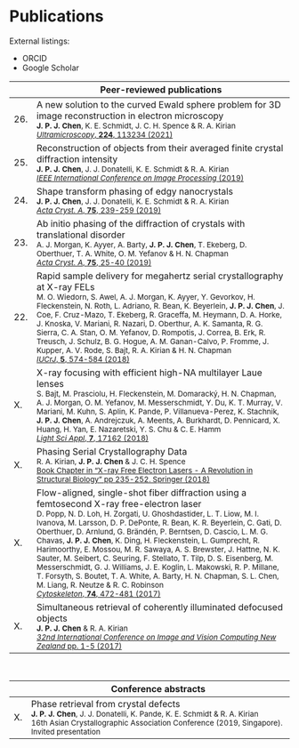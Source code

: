 # Publications

External listings:
- ORCID
- Google Scholar

| |  Peer-reviewed publications  | 
|-|-|
|26. |  A new solution to the curved Ewald sphere problem for 3D image reconstruction in electron microscopy <br> <sub> **J. P. J. Chen**, K. E. Schmidt, J. C. H. Spence & R. A. Kirian </sub> <br> <sub> [_Ultramicroscopy_, **224**, 113234 (2021)](https://doi.org/10.1016/j.ultramic.2021.113234) </sub>| 
|25. |  Reconstruction of objects from their averaged finite crystal diffraction intensity <br> <sub> **J. P. J. Chen**, J. J. Donatelli, K. E. Schmidt & R. A. Kirian </sub> <br> <sub> [_IEEE International Conference on Image Processing_ (2019)](https://doi.org/10.1109/icip.2019.8804468) </sub> |
|24. |  Shape transform phasing of edgy nanocrystals <br> <sub> **J. P. J. Chen**, J. J. Donatelli, K. E. Schmidt & R. A. Kirian </sub> <br> <sub> [_Acta Cryst. A_, **75**, 239-259 (2019)](https://doi.org/10.1107/S205327331900113X) </sub> |
|23. |  Ab initio phasing of the diffraction of crystals with translational disorder <br> <sub> A. J. Morgan, K. Ayyer, A. Barty, **J. P. J. Chen**, T. Ekeberg, D. Oberthuer, T. A. White, O. M. Yefanov & H. N. Chapman </sub> <br> <sub> [_Acta Cryst. A_, **75**, 25-40 (2019)](https://doi.org/10.1107/S2053273318015395) </sub> |
|22. |  Rapid sample delivery for megahertz serial crystallography at X-ray FELs <br> <sub> M. O. Wiedorn, S. Awel, A. J. Morgan, K. Ayyer, Y. Gevorkov, H. Fleckenstein, N. Roth, L. Adriano, R. Bean, K. Beyerlein, **J. P. J. Chen**, J. Coe, F. Cruz-Mazo, T. Ekeberg, R. Graceffa, M. Heymann, D. A. Horke, J. Knoska, V. Mariani, R. Nazari, D. Oberthur, A. K. Samanta, R. G. Sierra, C. A. Stan, O. M. Yefanov, D. Rompotis, J. Correa, B. Erk, R. Treusch, J. Schulz, B. G. Hogue, A. M. Ganan-Calvo, P. Fromme, J. Kupper, A. V. Rode, S. Bajt, R. A. Kirian & H. N. Chapman </sub> <br> <sub> [_IUCrJ_, **5**, 574-584 (2018)](https://doi.org/10.1107/S2052252518008369) </sub> |
|X. |  X-ray focusing with efficient high-NA multilayer Laue lenses <br> <sub> S. Bajt, M. Prasciolu, H. Fleckenstein, M. Domaracký, H. N. Chapman, A. J. Morgan, O. M. Yefanov, M. Messerschmidt, Y. Du, K. T. Murray, V. Mariani, M. Kuhn, S. Aplin, K. Pande, P. Villanueva-Perez, K. Stachnik, **J. P. J. Chen**, A. Andrejczuk, A. Meents, A. Burkhardt, D. Pennicard, X. Huang, H. Yan, E. Nazaretski, Y. S. Chu & C. E. Hamm </sub> <br> <sub> [_Light Sci Appl_, **7**, 17162 (2018)](https://doi.org/10.1038/lsa.2017.162) </sub>|
|X. |  Phasing Serial Crystallography Data <br> <sub> R. A. Kirian, **J. P. J. Chen** & J. C. H. Spence </sub> <br> <sub> [Book Chapter in “X-ray Free Electron Lasers - A Revolution in Structural Biology” pp 235-252. Springer (2018)](https://link.springer.com/chapter/10.1007/978-3-030-00551-1_8) </sub> |
|X. | Flow-aligned, single-shot fiber diffraction using a femtosecond X-ray free-electron laser  <br> <sub> D. Popp, N. D. Loh, H. Zorgati, U. Ghoshdastider, L. T. Liow, M. I. Ivanova, M. Larsson, D. P. DePonte, R. Bean, K. R. Beyerlein, C. Gati, D. Oberthuer, D. Arnlund, G. Brändén, P. Berntsen, D. Cascio, L. M. G. Chavas, **J. P. J. Chen**, K. Ding, H. Fleckenstein, L. Gumprecht, R. Harimoorthy, E. Mossou, M. R. Sawaya, A. S. Brewster, J. Hattne, N. K. Sauter, M. Seibert, C. Seuring, F. Stellato, T. Tilp, D. S. Eisenberg, M. Messerschmidt, G. J. Williams, J. E. Koglin, L. Makowski, R. P. Millane, T. Forsyth, S. Boutet, T. A. White, A. Barty, H. N. Chapman, S. L. Chen, M. Liang, R. Neutze & R. C. Robinson </sub> <br> <sub> [_Cytoskeleton_, **74**, 472-481 (2017)](https://doi.org/10.1002/cm.21378) </sub>|
|X. | Simultaneous retrieval of coherently illuminated defocused objects  <br> <sub> **J. P. J. Chen** & R. A. Kirian </sub> <br> <sub> [_32nd International Conference on Image and Vision Computing New Zealand_ pp. 1-5 (2017)](https://doi.org/10.1109/ivcnz.2017.8402481) </sub>|

<br>


| |  Conference abstracts  | 
|-|-|
|X. |  Phase retrieval from crystal defects <br> <sub> **J. P. J. Chen**, J. J. Donatelli, K. Pande, K. E. Schmidt & R. A. Kirian </sub> <br> <sub> 16th Asian Crystallographic Association Conference (2019, Singapore). Invited presentation </sub> |



